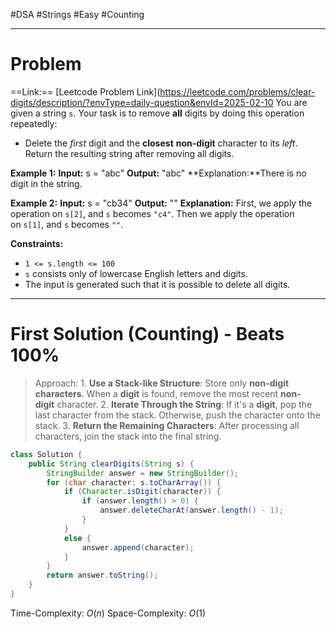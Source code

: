 #DSA #Strings #Easy #Counting 
___
# Problem
==Link:== [Leetcode Problem Link](https://leetcode.com/problems/clear-digits/description/?envType=daily-question&envId=2025-02-10
You are given a string `s`.
Your task is to remove **all** digits by doing this operation repeatedly:
- Delete the _first_ digit and the **closest** **non-digit** character to its _left_.
Return the resulting string after removing all digits.

**Example 1:**
	**Input:** s = "abc"
	**Output:** "abc"
	**Explanation:**There is no digit in the string.

**Example 2:**
	**Input:** s = "cb34"
	**Output:** ""
	**Explanation:** First, we apply the operation on `s[2]`, and `s` becomes `"c4"`. Then we apply the operation on `s[1]`, and `s` becomes `""`.

**Constraints:**
- `1 <= s.length <= 100`
- `s` consists only of lowercase English letters and digits.
- The input is generated such that it is possible to delete all digits.
___
# First Solution (Counting) - Beats 100%
> Approach:
>1️. **Use a Stack-like Structure**: Store only **non-digit characters**. When a **digit** is found, remove the most recent **non-digit** character.
>2. **Iterate Through the String**: If it's a **digit**, pop the last character from the stack. Otherwise, push the character onto the stack.
>3. **Return the Remaining Characters**: After processing all characters, join the stack into the final string.
```java
class Solution {
    public String clearDigits(String s) {
        StringBuilder answer = new StringBuilder();
        for (char character: s.toCharArray()) {
            if (Character.isDigit(character)) {
                if (answer.length() > 0) {
                    answer.deleteCharAt(answer.length() - 1);
                }
            }
            else {
                answer.append(character);
            }
        }
        return answer.toString();
    }
}
```
Time-Complexity: $O(n)$
Space-Complexity: $O(1)$